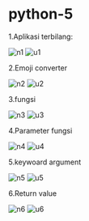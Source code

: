 # python-5
1.Aplikasi terbilang:

![n1](https://user-images.githubusercontent.com/93032930/141130666-7144dc46-c9dd-4c88-9124-2662c1af13ed.png)
![u1](https://user-images.githubusercontent.com/93032930/141130730-56fc0fb9-b6f7-4f08-b746-e443bbb52d54.png)

2.Emoji converter

![n2](https://user-images.githubusercontent.com/93032930/141130842-6e1c2c39-3307-42d4-af9e-9e310b74986e.png)
![u2](https://user-images.githubusercontent.com/93032930/141130920-9403fa24-c085-4c2e-844d-7e94cf02b06c.png)

3.fungsi

![n3](https://user-images.githubusercontent.com/93032930/141131174-2348a41b-5a6c-46f2-b887-1fc50de7f155.png)
![u3](https://user-images.githubusercontent.com/93032930/141131223-c66fd599-b746-49fb-8ff7-e42093f24492.png)

4.Parameter fungsi

![n4](https://user-images.githubusercontent.com/93032930/141131315-3235c663-eb1f-4a1c-b110-0f3ac9868dc3.png)
![u4](https://user-images.githubusercontent.com/93032930/141131380-fbeb1153-4f16-4721-841a-112b2d0a7e44.png)

5.keywoard argument

![n5](https://user-images.githubusercontent.com/93032930/141131521-2d58c200-f12a-415c-86fa-b87cf3a36e58.png)
![u5](https://user-images.githubusercontent.com/93032930/141131564-82bfea74-6a40-41db-8aad-8facd3f95d3c.png)

6.Return value

![n6](https://user-images.githubusercontent.com/93032930/141131664-3de1795a-6eff-416f-bb29-c7b024e4c829.png)
![u6](https://user-images.githubusercontent.com/93032930/141131716-73c7099b-1aee-46bd-93ad-16f5e6ec1b90.png)











